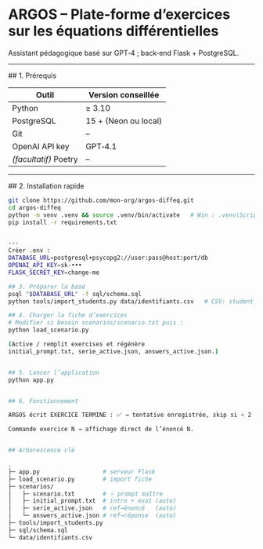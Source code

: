 # ARGOS – Plate‑forme d’exercices sur les équations différentielles

Assistant pédagogique basé sur GPT‑4 ; back‑end Flask + PostgreSQL.

---

## 1. Prérequis

| Outil | Version conseillée |
|-------|--------------------|
| Python | ≥ 3.10 |
| PostgreSQL | 15 + (Neon ou local) |
| Git | – |
| OpenAI API key | GPT‑4.1 |
| *(facultatif)* Poetry | – |

---

## 2. Installation rapide

```bash
git clone https://github.com/mon‑org/argos-diffeq.git
cd argos-diffeq
python -m venv .venv && source .venv/bin/activate   # Win : .venv\Scripts\activate
pip install -r requirements.txt


---
Créer .env :
DATABASE_URL=postgresql+psycopg2://user:pass@host:port/db
OPENAI_API_KEY=sk-•••
FLASK_SECRET_KEY=change‑me

## 3. Préparer la base
psql "$DATABASE_URL" -f sql/schema.sql
python tools/import_students.py data/identifiants.csv   # CSV: student_id,class

## 4. Charger la fiche d’exercices
# Modifier si besoin scenarios/scenario.txt puis :
python load_scenario.py

(Active / remplit exercises et régénère
initial_prompt.txt, serie_active.json, answers_active.json.)


## 5. Lancer l’application
python app.py 


## 6. Fonctionnement

ARGOS écrit EXERCICE TERMINE : ✅ → tentative enregistrée, skip si < 2 min.

Commande exercice N → affichage direct de l’énoncé N.


## Arborescence clé

.
├─ app.py                  # serveur Flask
├─ load_scenario.py        # import fiche
├─ scenarios/
│   ├─ scenario.txt        # ⭐ prompt maître
│   ├─ initial_prompt.txt  # intro + exo1 (auto)
│   ├─ serie_active.json   # ref→énoncé   (auto)
│   └─ answers_active.json # ref→réponse  (auto)
├─ tools/import_students.py
├─ sql/schema.sql
└─ data/identifiants.csv

